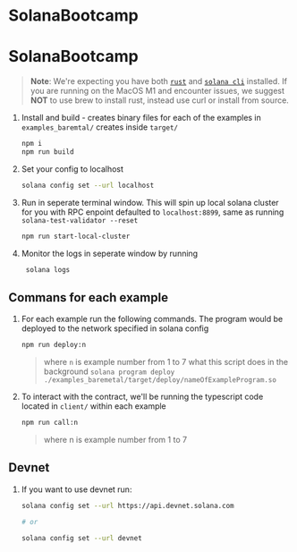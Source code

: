# SolanaBootcamp

# SolanaBootcamp

> **Note**: We're expecting you have both [`rust`](https://www.rust-lang.org/tools/install) and [`solana cli`](https://docs.solana.com/cli/install-solana-cli-tools) installed. If you are running on the MacOS M1 and encounter issues, we suggest **NOT** to use brew to install rust, instead use curl or install from source.

1. Install and build - creates binary files for each of the examples in `examples_baremtal/` creates inside `target/`

   ```zsh
   npm i
   npm run build
   ```

1. Set your config to localhost

   ```zsh
   solana config set --url localhost
   ```

1. Run in seperate terminal window. This will spin up local solana cluster for you with RPC enpoint defaulted to `localhost:8899`, same as running `solana-test-validator --reset`

   ```zsh
   npm run start-local-cluster
   ```

1. Monitor the logs in seperate window by running

   ```zsh
    solana logs
   ```

## Commans for each example

1. For each example run the following commands. The program would be deployed to the network specified in solana config

   ```zsh
   npm run deploy:n
   ```

   > where `n` is example number from 1 to 7 what this script does in the background `solana program deploy ./examples_baremetal/target/deploy/nameOfExampleProgram.so`

1. To interact with the contract, we'll be running the typescript code located in `client/` within each example

   ```zsh
   npm run call:n
   ```

   > where n is example number from 1 to 7

## Devnet

1. If you want to use devnet run:

   ```zsh
   solana config set --url https://api.devnet.solana.com

   # or

   solana config set --url devnet
   ```
